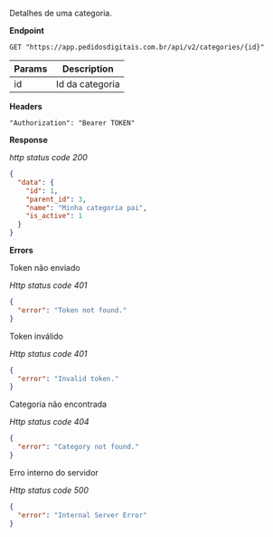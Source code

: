 Detalhes de uma categoria.

**Endpoint**

```
GET "https://app.pedidosdigitais.com.br/api/v2/categories/{id}"
```

| Params | Description |
|---|---|
| id | Id da categoria |

**Headers**

```
"Authorization": "Bearer TOKEN"
```

**Response** 

*http status code 200*

```json
{
  "data": {
    "id": 1,
    "parent_id": 3,
    "name": "Minha categoria pai",
    "is_active": 1
  }
}
```

**Errors**

Token não enviado

*Http status code 401*

```json
{
  "error": "Token not found."
}
```

Token inválido

*Http status code 401*

```json
{
  "error": "Invalid token."
}
```

Categoria não encontrada

*Http status code 404*

```json
{
  "error": "Category not found."
}
```

Erro interno do servidor

*Http status code 500*

```json
{
  "error": "Internal Server Error"
}
```
